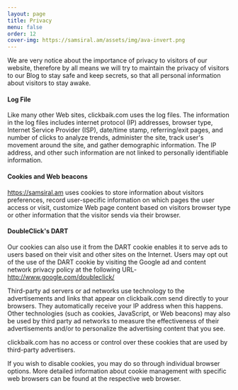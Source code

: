 ```yaml
---
layout: page
title: Privacy
menu: false
order: 12
cover-img: https://samsiral.am/assets/img/ava-invert.png
---
```


We are very notice about the importance of privacy to visitors of our website, therefore by all means we will try to maintain the privacy of visitors to our Blog to stay safe and keep secrets, so that all personal information about visitors to stay awake.

#### Log File
Like many other Web sites, clickbaik.com uses the log files. The information in the log files includes internet protocol (IP) addresses, browser type, Internet Service Provider (ISP), date/time stamp, referring/exit pages, and number of clicks to analyze trends, administer the site, track user's movement around the site, and gather demographic information. The IP address, and other such information are not linked to personally identifiable information.

#### Cookies and Web beacons
https://samsiral.am uses cookies to store information about visitors preferences, record user-specific information on which pages the user access or visit, customize Web page content based on visitors browser type or other information that the visitor sends via their browser.

#### DoubleClick's DART
Our cookies can also use it from the DART cookie enables it to serve ads to users based on their visit and other sites on the Internet. Users may opt out of the use of the DART cookie by visiting the Google ad and content network privacy policy at the following URL- http://www.google.com/doubleclick/

Third-party ad servers or ad networks use technology to the advertisements and links that appear on clickbaik.com send directly to your browsers. They automatically receive your IP address when this happens. Other technologies (such as cookies, JavaScript, or Web beacons) may also be used by third party ad networks to measure the effectiveness of their advertisements and/or to personalize the advertising content that you see.

clickbaik.com has no access or control over these cookies that are used by third-party advertisers.

If you wish to disable cookies, you may do so through individual browser options. More detailed information about cookie management with specific web browsers can be found at the respective web browser.
